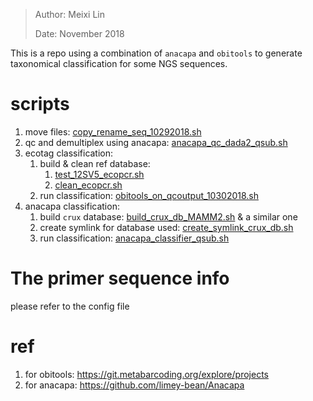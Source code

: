 > Author: Meixi Lin 
>
> Date: November 2018
> 

This is a repo using a combination of `anacapa` and `obitools` to generate taxonomical classification for some NGS sequences. 

# scripts 

1. move files: [copy_rename_seq_10292018.sh](scripts/copy_rename_seq_10292018.sh)
2. qc and demultiplex using anacapa: [anacapa_qc_dada2_qsub.sh](scripts/anacapa_qc_dada2_qsub.sh)
3. ecotag classification: 
   1.  build & clean ref database: 
       1.  [test_12SV5_ecopcr.sh](scripts/test_12SV5_ecopcr.sh) 
       2.  [clean_ecopcr.sh](scripts/clean_ecopcr.sh)
   2.  run classification: [obitools_on_qcoutput_10302018.sh](scripts/obitools_on_qcoutput_10302018.sh)
4. anacapa classification: 
   1. build `crux` database: [build_crux_db_MAMM2.sh](scripts/build_crux_db_MAMM2.sh) & a similar one 
   2. create symlink for database used: [create_symlink_crux_db.sh](scripts/create_symlink_crux_db.sh)
   3. run classification: [anacapa_classifier_qsub.sh](scripts/anacapa_classifier_qsub.sh) 

# The primer sequence info

please refer to the config file

# ref

1. for obitools: https://git.metabarcoding.org/explore/projects
2. for anacapa: https://github.com/limey-bean/Anacapa